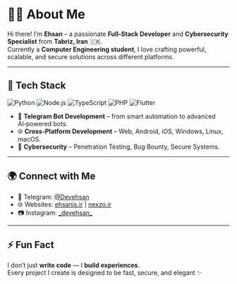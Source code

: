 # 👨‍💻 About Me

Hi there! I’m **Ehsan** – a passionate **Full‑Stack Developer** and **Cybersecurity Specialist** from **Tabriz, Iran** 🇮🇷.  
Currently a **Computer Engineering student**, I love crafting powerful, scalable, and secure solutions across different platforms.

---

## 🚀 Tech Stack

![Python](https://img.shields.io/badge/Python-3776AB?style=for-the-badge&logo=python&logoColor=white)
![Node.js](https://img.shields.io/badge/Node.js-339933?style=for-the-badge&logo=node.js&logoColor=white)
![TypeScript](https://img.shields.io/badge/TypeScript-3178C6?style=for-the-badge&logo=typescript&logoColor=white)
![PHP](https://img.shields.io/badge/PHP-777BB4?style=for-the-badge&logo=php&logoColor=white)
![Flutter](https://img.shields.io/badge/Flutter-02569B?style=for-the-badge&logo=flutter&logoColor=white)

- 🤖 **Telegram Bot Development** – from smart automation to advanced AI‑powered bots.  
- 🌐 **Cross‑Platform Development** – Web, Android, iOS, Windows, Linux, macOS.  
- 🔐 **Cybersecurity** – Penetration Testing, Bug Bounty, Secure Systems.

---

## 🌍 Connect with Me

- 💬 Telegram: [@Devehsan](https://t.me/Devehsan)  
- 🌐 Websites: [ehsanjs.ir](https://ehsanjs.ir) | [nexzo.ir](https://nexzo.ir)  
- 📷 Instagram: [\_devehsan\_](https://instagram.com/_devehsan_)

---

## ⚡ Fun Fact

I don’t just **write code** — I **build experiences**.  
Every project I create is designed to be fast, secure, and elegant ✨

